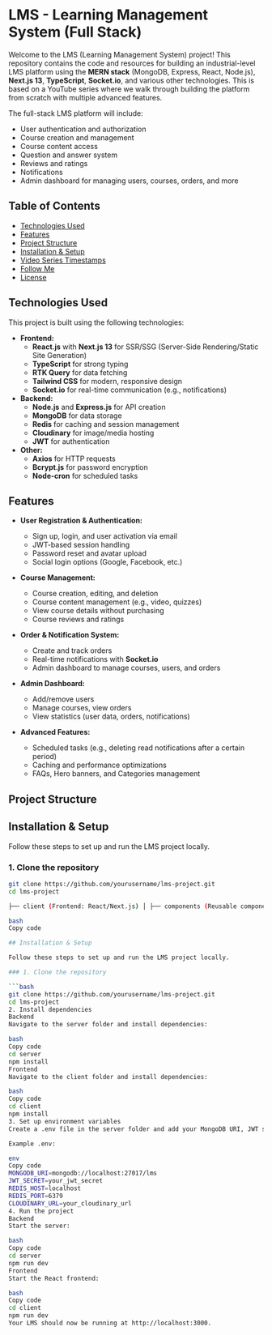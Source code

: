 # LMS - Learning Management System (Full Stack)

Welcome to the LMS (Learning Management System) project! This repository contains the code and resources for building an industrial-level LMS platform using the **MERN stack** (MongoDB, Express, React, Node.js), **Next.js 13**, **TypeScript**, **Socket.io**, and various other technologies. This is based on a YouTube series where we walk through building the platform from scratch with multiple advanced features.

The full-stack LMS platform will include:

- User authentication and authorization
- Course creation and management
- Course content access
- Question and answer system
- Reviews and ratings
- Notifications
- Admin dashboard for managing users, courses, orders, and more

## Table of Contents

- [Technologies Used](#technologies-used)
- [Features](#features)
- [Project Structure](#project-structure)
- [Installation & Setup](#installation-setup)
- [Video Series Timestamps](#video-series-timestamps)
- [Follow Me](#follow-me)
- [License](#license)

## Technologies Used

This project is built using the following technologies:

- **Frontend:**
  - **React.js** with **Next.js 13** for SSR/SSG (Server-Side Rendering/Static Site Generation)
  - **TypeScript** for strong typing
  - **RTK Query** for data fetching
  - **Tailwind CSS** for modern, responsive design
  - **Socket.io** for real-time communication (e.g., notifications)
- **Backend:**
  - **Node.js** and **Express.js** for API creation
  - **MongoDB** for data storage
  - **Redis** for caching and session management
  - **Cloudinary** for image/media hosting
  - **JWT** for authentication
- **Other:**
  - **Axios** for HTTP requests
  - **Bcrypt.js** for password encryption
  - **Node-cron** for scheduled tasks

## Features

- **User Registration & Authentication:**

  - Sign up, login, and user activation via email
  - JWT-based session handling
  - Password reset and avatar upload
  - Social login options (Google, Facebook, etc.)

- **Course Management:**

  - Course creation, editing, and deletion
  - Course content management (e.g., video, quizzes)
  - View course details without purchasing
  - Course reviews and ratings

- **Order & Notification System:**

  - Create and track orders
  - Real-time notifications with **Socket.io**
  - Admin dashboard to manage courses, users, and orders

- **Admin Dashboard:**

  - Add/remove users
  - Manage courses, view orders
  - View statistics (user data, orders, notifications)

- **Advanced Features:**
  - Scheduled tasks (e.g., deleting read notifications after a certain period)
  - Caching and performance optimizations
  - FAQs, Hero banners, and Categories management

## Project Structure

## Installation & Setup

Follow these steps to set up and run the LMS project locally.

### 1. Clone the repository

````bash
git clone https://github.com/yourusername/lms-project.git
cd lms-project

├── client (Frontend: React/Next.js) │ ├── components (Reusable components) │ ├── pages (Next.js pages) │ ├── public (Static files like images) │ └── styles (CSS styles with Tailwind) ├── server (Backend: Node/Express) │ ├── models (MongoDB models) │ ├── routes (API endpoints) │ ├── controllers (API logic) │ └── config (Configuration files) ├── README.md └── .env (Environment variables)

bash
Copy code

## Installation & Setup

Follow these steps to set up and run the LMS project locally.

### 1. Clone the repository

```bash
git clone https://github.com/yourusername/lms-project.git
cd lms-project
2. Install dependencies
Backend
Navigate to the server folder and install dependencies:

bash
Copy code
cd server
npm install
Frontend
Navigate to the client folder and install dependencies:

bash
Copy code
cd client
npm install
3. Set up environment variables
Create a .env file in the server folder and add your MongoDB URI, JWT secret, Redis config, and other required environment variables.

Example .env:

env
Copy code
MONGODB_URI=mongodb://localhost:27017/lms
JWT_SECRET=your_jwt_secret
REDIS_HOST=localhost
REDIS_PORT=6379
CLOUDINARY_URL=your_cloudinary_url
4. Run the project
Backend
Start the server:

bash
Copy code
cd server
npm run dev
Frontend
Start the React frontend:

bash
Copy code
cd client
npm run dev
Your LMS should now be running at http://localhost:3000.
````
